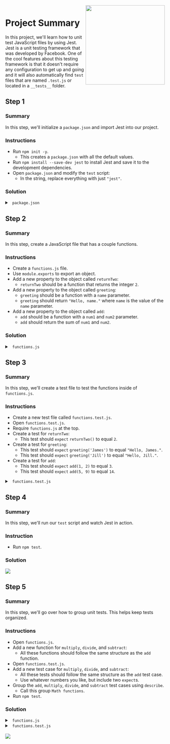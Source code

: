 <img src="https://devmounta.in/img/logowhiteblue.png" width="250" align="right">

# Project Summary

In this project, we'll learn how to unit test JavaScript files by using Jest. Jest is a unit testing framework that was developed by Facebook. One of the cool features about this testing framework is that it doesn't require any configuration to get up and going and it will also automatically find `test` files that are named `.test.js` or located in a `__tests__` folder.

## Step 1

### Summary

In this step, we'll initialize a `package.json` and import Jest into our project.

### Instructions

* Run `npm init -y`.
  * This creates a `package.json` with all the default values.
* Run `npm install --save-dev jest` to install Jest and save it to the development dependencies. 
* Open `package.json` and modify the `test` script:
  * In the string, replace everything with just `"jest"`.

### Solution

<details>

<summary> <code> package.json </code> </summary>

```js
{
  "name": "unit-testing-mini",
  "version": "1.0.0",
  "description": "<img src=\"https://devmounta.in/img/logowhiteblue.png\" width=\"250\" align=\"right\">",
  "main": "functions.js",
  "scripts": {
    "test": "jest"
  },
  "repository": {
    "type": "git",
    "url": "git+https://github.com/DevMountain/unit-testing-mini.git"
  },
  "keywords": [],
  "author": "",
  "license": "ISC",
  "bugs": {
    "url": "https://github.com/DevMountain/unit-testing-mini/issues"
  },
  "homepage": "https://github.com/DevMountain/unit-testing-mini#readme",
  "devDependencies": {
    "jest": "^21.1.0"
  }
}
```

</details>

## Step 2

### Summary

In this step, create a JavaScript file that has a couple functions.

### Instructions

* Create a `functions.js` file.
* Use `module.exports` to export an object.
* Add a new property to the object called `returnTwo`:
  * `returnTwo` should be a function that returns the integer `2`.
* Add a new property to the object called `greeting`:
  * `greeting` should be a function with a `name` parameter.
  * `greeting` should return `"Hello, name."` where `name` is the value of the `name` parameter.
* Add a new property to the object called `add`:
  * `add` should be a function with a `num1` and `num2` parameter.
  * `add` should return the sum of `num1` and `num2`.

### Solution

<details>

<summary> <code> functions.js </code> </summary>

```js
module.exports = {
  returnTwo: function() {
    return 2;
  },
  
  greeting: function( name ) {
    return `Hello, ${ name }.`;
  },

  add: function( num1, num2 ) {
    return num1 + num2;
  }
};
```

</details>

## Step 3

### Summary

In this step, we'll create a test file to test the functions inside of `functions.js`.

### Instructions

* Create a new test file called `functions.test.js`.
* Open `functions.test.js`.
* Require `functions.js` at the top.
* Create a test for `returnTwo`:
  * This test should `expect` `returnTwo()` to equal `2`.
* Create a test for `greeting`:
  * This test should `expect` `greeting('James')` to equal `"Hello, James."`.
  * This test should `expect` `greeting('Jill')` to equal `"Hello, Jill."`.
* Create a test for `add`:
  * This test should `expect` `add(1, 2)` to equal `3`.
  * This test should `expect` `add(5, 9)` to equal `14`.

<details>

<summary> <code> functions.test.js </code> </summary>

```js
const functions = require('./functions');

test("returnTwo() should return 2.", () => {
  expect( functions.returnTwo() ).toEqual( 2 );
});

test("greeting() should return a dynamic greeting based on name.", () => {
  expect( functions.greeting('James') ).toEqual('Hello, James.');
  expect( functions.greeting('Jill') ).toEqual('Hello, Jill.');
});

test("add() should return a dynamic sum based on two number parameters.", () => {
  expect( functions.add( 1, 2 ) ).toEqual( 3 );
  expect( functions.add( 5, 9 ) ).toEqual( 14 );
});
```

</details>

## Step 4

### Summary

In this step, we'll run our `test` script and watch Jest in action.

### Instruction

* Run `npm test`.

### Solution

<img src="https://github.com/DevMountain/unit-testing-mini/blob/solution/readme-assets/1g.gif" />

## Step 5

### Summary

In this step, we'll go over how to group unit tests. This helps keep tests organized. 

### Instructions

* Open `functions.js`.
* Add a new function for `multiply`, `divide`, and `subtract`:
  * All these functions should follow the same structure as the `add` function.
* Open `functions.test.js`.
* Add a new test case for `multiply`, `divide`, and `subtract`:
  * All these tests should follow the same structure as the `add` test case.
  * Use whatever numbers you like, but include two `expect`s.
* Group the `add`, `multiply`, `divide`, and `subtract` test cases using `describe`.
  * Call this group `Math functions`.
* Run `npm test`.

### Solution 

<details>

<summary> <code> functions.js </code> </summary>

```js
module.exports = {
  returnTwo: function() {
    return 2;
  },
  
  greeting: function( name ) {
    return `Hello, ${ name }.`;
  },

  add: function( num1, num2 ) {
    return num1 + num2;
  },

  multiply: function( num1, num2 ) {
    return num1 * num2;
  },

  divide: function( num1, num2 ) {
    return num1 / num2;
  },

  subtract: function( num1, num2 ) {
    return num1 - num2;
  }
};
```

</details>

<details>

<summary> <code> functions.test.js </code> </summary>

```js
const functions = require('./functions');

test("returnTwo() should return 2.", () => {
  expect( functions.returnTwo() ).toEqual( 2 );
});

test("greeting() should return a dynamic greeting based on name.", () => {
  expect( functions.greeting('James') ).toEqual('Hello, James.');
  expect( functions.greeting('Jill') ).toEqual('Hello, Jill.');
});

describe("Math functions:", () => {
  test("add() should return a dynamic sum based on two number parameters.", () => {
    expect( functions.add( 1, 2 ) ).toEqual( 3 );
    expect( functions.add( 5, 9 ) ).toEqual( 14 );
  });

  test("multiply() should return a dynamic product based on two number parameters.", () => {
    expect( functions.multiply( 1, 2 ) ).toEqual( 2 );
    expect( functions.multiply( 5, 9 ) ).toEqual( 45 );
  });

  test("divide() should return a dynamic quotient based on two number parameters.", () => {
    expect( functions.divide( 2, 1 ) ).toEqual( 2 );
    expect( functions.divide( 9, 3 ) ).toEqual( 3 );
  });

  test("subtract() should return a dynamic difference based on two number parameters.", () => {
    expect( functions.subtract( 2, 1 ) ).toEqual( 1 );
    expect( functions.subtract( 9, 3 ) ).toEqual( 6 );
  });
});
```

</details>

<br />

<img src="https://github.com/DevMountain/unit-testing-mini/blob/solution/readme-assets/2g.gif" />